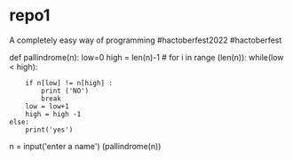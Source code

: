 # repo1
A completely easy way of programming
#hactoberfest2022
#hactoberfest

def pallindrome(n):
    low=0 
    high  = len(n)-1
    # for i in range (len(n)):
    while(low < high):

        if n[low] != n[high] :
            print ('NO')
            break
        low = low+1
        high = high -1
    else:
        print('yes')









n = input('enter a name')
(pallindrome(n))
